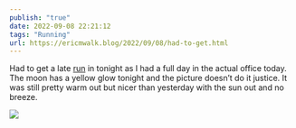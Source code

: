```yaml
---
publish: "true"
date: 2022-09-08 22:21:12
tags: "Running"
url: https://ericmwalk.blog/2022/09/08/had-to-get.html
---
```


Had to get a late [run](http://www.strava.com/activities/7777812496) in tonight as I had a full day in the actual office today.  The moon has a yellow glow tonight and the picture doesn’t do it justice. It was still pretty warm out but nicer than yesterday with the sun out and no breeze.

![](https://ericmwalk.blog/uploads/2022/127fb0af9e.jpg)